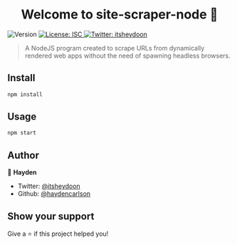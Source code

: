<h1 align="center">Welcome to site-scraper-node 👋</h1>
<p>
  <img alt="Version" src="https://img.shields.io/badge/version-1.0.0-blue.svg?cacheSeconds=2592000" />
  <a href="#" target="_blank">
    <img alt="License: ISC" src="https://img.shields.io/badge/License-ISC-yellow.svg" />
  </a>
  <a href="https://twitter.com/itsheydoon" target="_blank">
    <img alt="Twitter: itsheydoon" src="https://img.shields.io/twitter/follow/itsheydoon.svg?style=social" />
  </a>
</p>

> A NodeJS program created to scrape URLs from dynamically rendered web apps without the need of spawning headless browsers. 

## Install

```sh
npm install
```

## Usage

```sh
npm start
```

## Author

👤 **Hayden**

* Twitter: [@itsheydoon](https://twitter.com/itsheydoon)
* Github: [@haydencarlson](https://github.com/haydencarlson)

## Show your support

Give a ⭐️ if this project helped you!